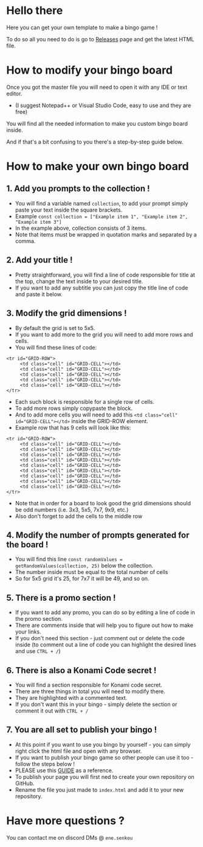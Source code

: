 # Hello there
Here you can get your own template to make a bingo game !

To do so all you need to do is go to [Releases](https://github.com/ENEexe/bingo-master) page and get the latest HTML file.

# How to modify your bingo board

Once you got the master file you will need to open it with any IDE or text editor. 
- (I suggest Notepad++ or Visual Studio Code, easy to use and they are free)

You will find all the needed information to make you custom bingo board inside.

And if that's a bit confusing to you there's a step-by-step guide below.

# How to make your own bingo board

## 1. Add you prompts to the collection !
- You will find a variable named `collection`, to add your prompt simply paste your text inside the square brackets.
- Example `const collection = ["Example item 1", "Example item 2", "Example item 3"]`
- In the example above, collection consists of 3 items.
- Note that items must be wrapped in quotation marks and separated by a comma.



## 2. Add your title !
- Pretty straightforward, you will find a line of code responsible for title at the top, change the text inside to your desired title.
- If you want to add any subtitle you can just copy the title line of code and paste it below.



## 3. Modify the grid dimensions !
- By default the grid is set to 5x5.
- If you want to add more to the grid you will need to add more rows and cells.
- You will find these lines of code:
```
<tr id="GRID-ROW">
     <td class="cell" id="GRID-CELL"></td>
     <td class="cell" id="GRID-CELL"></td>
     <td class="cell" id="GRID-CELL"></td>
     <td class="cell" id="GRID-CELL"></td>
     <td class="cell" id="GRID-CELL"></td>
</tr>
```
- Each such block is responsible for a single row of cells.
- To add more rows simply copypaste the block.
- And to add more cells you will need to add this `<td class="cell" id="GRID-CELL"></td>` inside the GRID-ROW element.
- Example row that has 9 cells will look like this:
```
<tr id="GRID-ROW">
     <td class="cell" id="GRID-CELL"></td>
     <td class="cell" id="GRID-CELL"></td>
     <td class="cell" id="GRID-CELL"></td>
     <td class="cell" id="GRID-CELL"></td>
     <td class="cell" id="GRID-CELL"></td>
     <td class="cell" id="GRID-CELL"></td>
     <td class="cell" id="GRID-CELL"></td>
     <td class="cell" id="GRID-CELL"></td>
     <td class="cell" id="GRID-CELL"></td>
</tr>
```
- Note that in order for a board to look good the grid dimensions should be odd numbers (i.e. 3x3, 5x5, 7x7, 9x9, etc.)
- Also don't forget to add the cells to the middle row

  

## 4. Modify the number of prompts generated for the board !
- You will find this line `const randomValues = getRandomValues(collection, 25)` below the collection.
- The number inside must be equal to the total number of cells
- So for 5x5 grid it's 25, for 7x7 it will be 49, and so on.

  

## 5. There is a promo section !
- If you want to add any promo, you can do so by editing a line of code in the promo section.
- There are comments inside that will help you to figure out how to make your links.
- If you don't need this section - just comment out or delete the code inside (to comment out a line of code you can highlight the desired lines and use `CTRL + /`)


## 6. There is also a Konami Code secret !
- You will find a section responsible for Konami code secret.
- There are three things in total you will need to modify there.
- They are highlighted with a commented text.
- If you don't want this in your bingo - simply delete the section or comment it out with `CTRL + /`

## 7. You are all set to publish your bingo ! 
- At this point if you want to use you bingo by yourself - you can simply right click the html file and open with any browser.
- If you want to publish your bingo game so other people can use it too - follow the steps below !
- PLEASE use this [GUIDE](https://docs.github.com/en/pages/getting-started-with-github-pages/creating-a-github-pages-site) as a reference.
- To publish your page you will first ned to create your own repository on GitHub.
- Rename the file you just made to  `index.html` and add it to your new repository.

# Have more questions ? 
You can contact me on discord DMs @ `ene.senkou`
